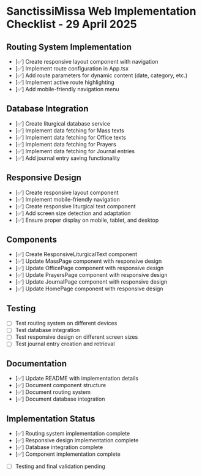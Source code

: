 # SanctissiMissa Web Implementation Checklist - 29 April 2025

## Routing System Implementation
- [✅] Create responsive layout component with navigation
- [✅] Implement route configuration in App.tsx
- [✅] Add route parameters for dynamic content (date, category, etc.)
- [✅] Implement active route highlighting
- [✅] Add mobile-friendly navigation menu

## Database Integration
- [✅] Create liturgical database service
- [✅] Implement data fetching for Mass texts
- [✅] Implement data fetching for Office texts
- [✅] Implement data fetching for Prayers
- [✅] Implement data fetching for Journal entries
- [✅] Add journal entry saving functionality

## Responsive Design
- [✅] Create responsive layout component
- [✅] Implement mobile-friendly navigation
- [✅] Create responsive liturgical text component
- [✅] Add screen size detection and adaptation
- [✅] Ensure proper display on mobile, tablet, and desktop

## Components
- [✅] Create ResponsiveLiturgicalText component
- [✅] Update MassPage component with responsive design
- [✅] Update OfficePage component with responsive design
- [✅] Update PrayersPage component with responsive design
- [✅] Update JournalPage component with responsive design
- [✅] Update HomePage component with responsive design

## Testing
- [ ] Test routing system on different devices
- [ ] Test database integration
- [ ] Test responsive design on different screen sizes
- [ ] Test journal entry creation and retrieval

## Documentation
- [✅] Update README with implementation details
- [✅] Document component structure
- [✅] Document routing system
- [✅] Document database integration

## Implementation Status
- [✅] Routing system implementation complete
- [✅] Responsive design implementation complete
- [✅] Database integration complete
- [✅] Component implementation complete
- [ ] Testing and final validation pending